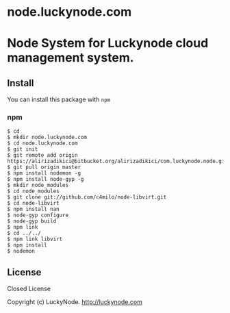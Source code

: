 # node.luckynode.com
# Node System for Luckynode cloud management system. 

## Install

You can install this package with `npm`

### npm

    $ cd
    $ mkdir node.luckynode.com
    $ cd node.luckynode.com
    $ git init
    $ git remote add origin https://alirizadikici@bitbucket.org/alirizadikici/com.luckynode.node.git
    $ git pull origin master
    $ npm install nodemon -g
    $ npm install node-gyp -g
    $ mkdir node_modules
    $ cd node_modules
    $ git clone git://github.com/c4milo/node-libvirt.git
    $ cd node-libvirt
    $ npm install nan
    $ node-gyp configure
    $ node-gyp build
    $ npm link
    $ cd ../../
    $ npm link libvirt
    $ npm install
    $ nodemon

## License

Closed License

Copyright (c) LuckyNode. http://luckynode.com
